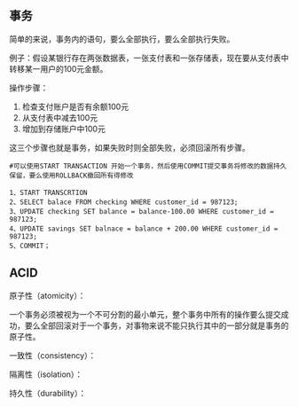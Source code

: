## 事务

简单的来说，事务内的语句，要么全部执行，要么全部执行失败。

例子：假设某银行存在两张数据表，一张支付表和一张存储表，现在要从支付表中转移某一用户的100元金额。

操作步骤：

1. 检查支付账户是否有余额100元
2. 从支付表中减去100元
3. 增加到存储账户中100元

这三个步骤也就是事务，如果失败时则全部失败，必须回滚所有步骤。

```
#可以使用START TRANSACTION 开始一个事务，然后使用COMMIT提交事务将修改的数据持久保留，要么使用ROLLBACK撤回所有得修改

1、START TRANSCRTION
2、SELECT balace FROM checking WHERE customer_id = 987123;
3、UPDATE checking SET balance = balance-100.00 WHERE customer_id = 987123;
4、UPDATE savings SET balnace = balance + 200.00 WHERE customer_id = 987123;
5、COMMIT；
```

## ACID

原子性（atomicity）：

一个事务必须被视为一个不可分割的最小单元，整个事务中所有的操作要么提交成功，要么全部回滚对于一个事务，对事物来说不能只执行其中的一部分就是事务的原子性。

一致性（consistency）：



隔离性（isolation）：

持久性（durability）：

